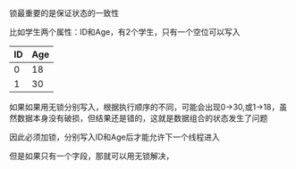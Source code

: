 锁最重要的是保证状态的一致性

比如学生两个属性：ID和Age，有2个学生，只有一个空位可以写入

| ID   | Age  |
| ---- | ---- |
| 0    | 18   |
| 1    | 30   |

如果如果用无锁分别写入，根据执行顺序的不同，可能会出现0->30,或1->18，虽然数据本身没有破损，但结果还是错的，这就是数据组合的状态发生了问题

因此必须加锁，分别写入ID和Age后才能允许下一个线程进入

但是如果只有一个字段，那就可以用无锁解决，